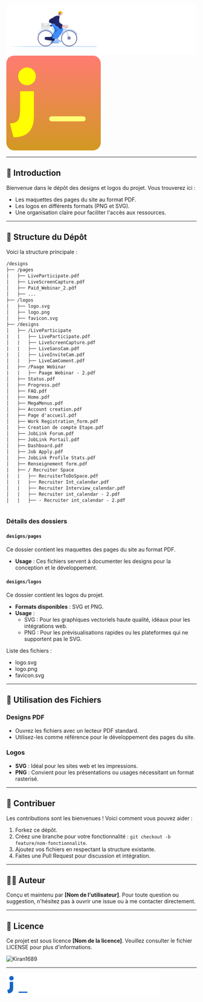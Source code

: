 <!--Banner-->
![Landing Page_Log](./Logos/Landpage_logo.svg)  ![Landing Page_Log](./Logo_yellow.svg)

---

## 🌟 Introduction

Bienvenue dans le dépôt des designs et logos du projet. Vous trouverez ici :
- Les maquettes des pages du site au format PDF.
- Les logos en différents formats (PNG et SVG).
- Une organisation claire pour faciliter l'accès aux ressources.

---

## 📂 Structure du Dépôt

Voici la structure principale :

```
/designs
├── /pages
│   ├── LiveParticipate.pdf
│   ├── LiveScreenCapture.pdf
│   ├── Paid_Webinar_2.pdf
│   ├── ...
├── /logos
│   ├── logo.svg
│   ├── logo.png
│   ├── favicon.svg
├── /designs
│   ├── /LiveParticipate
|   |   ├── LiveParticipate.pdf
│   |   ├── LiveScreenCapture.pdf
|   |   ├── LiveSansCam.pdf
|   │   ├── LiveInviteCam.pdf
│   |   ├── LiveCamComent.pdf
│   ├── /Paage Webinar
|   |   ├── Paage Webinar - 2.pdf
│   ├── Status.pdf
│   ├── Progress.pdf
│   ├── FAQ.pdf
│   ├── Home.pdf
│   ├── MegaMenus.pdf
│   ├── Account creation.pdf
│   ├── Page d'accueil.pdf
│   ├── Work Registration_form.pdf
│   ├── Creation de compte Etape.pdf
│   ├── JobLink Forum.pdf
│   ├── JobLink Portail.pdf
│   ├── Dashboard.pdf
│   ├── Job Apply.pdf
│   ├── JobLink Profile Stats.pdf
│   ├── Renseignement form.pdf
|   ├── / Recruiter Space
│   |   ├── RecruiterToDoSpace.pdf
│   |   ├── Recruiter Int_calendar.pdf
│   |   ├── Recruiter Interview_calendar.pdf
│   |   ├── Recruiter int_calendar - 2.pdf
│   |   ├── - Recruiter int_calendar - 2.pdf


```

### Détails des dossiers

#### `designs/pages`
Ce dossier contient les maquettes des pages du site au format PDF.
- **Usage** : Ces fichiers servent à documenter les designs pour la conception et le développement.

#### `designs/logos`
Ce dossier contient les logos du projet.
- **Formats disponibles** : SVG et PNG.
- **Usage** : 
  - SVG : Pour les graphiques vectoriels haute qualité, idéaux pour les intégrations web.
  - PNG : Pour les prévisualisations rapides ou les plateformes qui ne supportent pas le SVG.

Liste des fichiers :
- logo.svg
- logo.png
- favicon.svg

---

## 🚀 Utilisation des Fichiers

### Designs PDF
- Ouvrez les fichiers avec un lecteur PDF standard.
- Utilisez-les comme référence pour le développement des pages du site.

### Logos
- **SVG** : Idéal pour les sites web et les impressions.
- **PNG** : Convient pour les présentations ou usages nécessitant un format rasterisé.

---

## 🤝 Contribuer

Les contributions sont les bienvenues ! Voici comment vous pouvez aider :
1. Forkez ce dépôt.
2. Créez une branche pour votre fonctionnalité : `git checkout -b feature/nom-fonctionnalite`.
3. Ajoutez vos fichiers en respectant la structure existante.
4. Faites une Pull Request pour discussion et intégration.

---

## 👨‍💻 Auteur
Conçu et maintenu par **[Nom de l'utilisateur]**. Pour toute question ou suggestion, n'hésitez pas à ouvrir une issue ou à me contacter directement.

---

## 📝 Licence
Ce projet est sous licence **[Nom de la licence]**. Veuillez consulter le fichier LICENSE pour plus d'informations.



<!--Profile Count Badge-->
<p align="left">
  <img src="https://komarev.com/ghpvc/?username=Kiran1689&label=Profile%20views&color=770677&style=for-the-badge&logo=star" alt="Kiran1689" style="padding-right:20px;" />
</p>

---

<!--Banner-->
![Landing Page_Log](./JobetudianntPortail_logo.svg)
